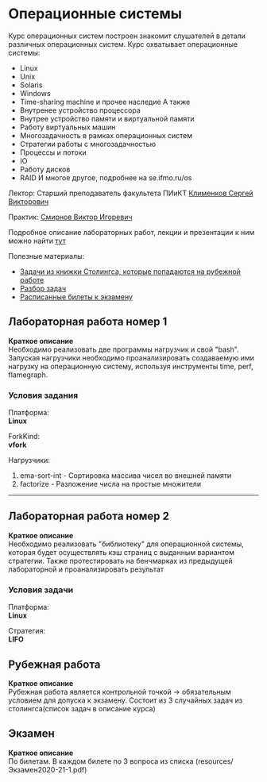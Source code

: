# Операционные системы
Курс операционных систем построен знакомит слушателей в детали различных операционных систем.
Курс охватывает операционные системы:
* Linux
* Unix 
* Solaris
* Windows
* Time-sharing machine и прочее наследие
А также
* Внутренее устройство процессора 
* Внутрее устройство памяти и виртуальной памяти
* Работу виртуальных машин
* Многозадачность в рамках операционных систем
* Стратегии работы с многозадачностью
* Процессы и потоки
* IO
* Работу дисков
* RAID
И многое другое, подробнее на se.ifmo.ru/os


Лектор:
Старший преподаватель факультета ПИиКТ [Клименков Сергей Викторович](https://edu.itmo.ru/ru/lecturers_and_professors/105395)

Практик:
[Смирнов Виктор Игоревич](https://isu.ifmo.ru/pls/apex/f?p=2143:3:116919570511236::NO:RP:PID:335158)

Подробное описание лабораторных работ, лекции и презентации к ним можно найти [тут](https://se.ifmo.ru/os)

Полезные материалы:
* [Задачи из книжки Столингса, которые попадаются на рубежной работе](resources/ЗадачиРубеж.pdf)
* [Разбор задач](resources/ЗадачиРубеж.pdf)
* [Расписанные билеты к экзамену](resources/ОС%20-%20Все%20билеты%20к%20экзамену.pdf)


## Лабораторная работа номер 1
**Краткое описание**\
Необходимо реализовать две программы нагрузчик и свой "bash". Запуская нагрузчики необходимо проанализировать создаваемую ими нагрузку на операционную систему, используя инструменты time, perf, flamegraph. 

### Условия задания 
Платформа:\
**Linux**

ForkKind:\
**vfork**

Нагрузчики:
1. ema-sort-int - Сортировка массива чисел во внешней памяти
2. factorize - Разложение числа на простые множители

---

## Лабораторная работа номер 2
**Краткое описание**\
Необходимо реализовать "библиотеку" для операционной системы, которая будет осуществлять кэш страниц с выданным вариантом стратегии. Также протестировать на бенчмарках из предыдущей лабораторной и проанализировать результат

### Условия задачи 

Платформа:\
**Linux**

Стратегия:\
**LIFO**

## Рубежная работа
**Краткое описание**\
Рубежная работа является контрольной точкой -> обязательным условием для допуска к экзамену. Состоит из 3 случайных задач из столингса(список задач в описание курса)

## Экзамен
**Краткое описание**\
По билетам. В каждом билете по 3 вопроса из списка (resources/Экзамен2020-21-1.pdf)
